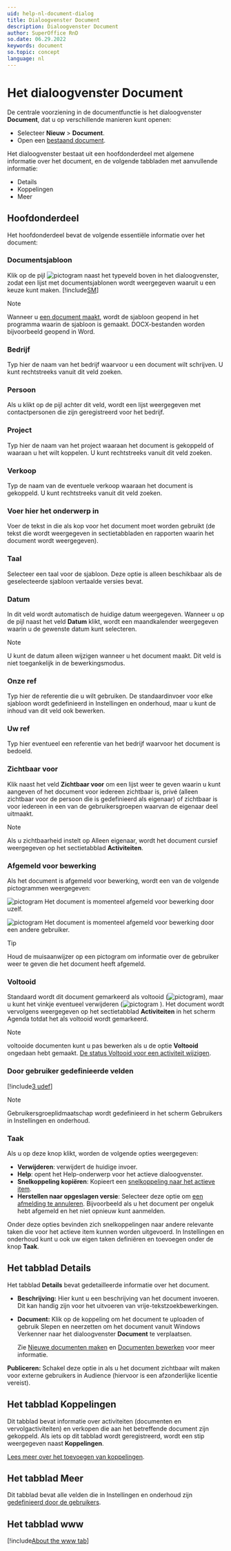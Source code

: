 ```yaml
---
uid: help-nl-document-dialog
title: Dialoogvenster Document
description: Dialoogvenster Document
author: SuperOffice RnD
so.date: 06.29.2022
keywords: document
so.topic: concept
language: nl
---
```


# Het dialoogvenster Document

De centrale voorziening in de documentfunctie is het dialoogvenster **Document**, dat u op verschillende manieren kunt openen:

* Selecteer **Nieuw** > **Document**.
* Open een [bestaand document][1].

Het dialoogvenster bestaat uit een hoofdonderdeel met algemene informatie over het document, en de volgende tabbladen met aanvullende informatie:

* Details
* Koppelingen
* Meer

## Hoofdonderdeel

Het hoofdonderdeel bevat de volgende essentiële informatie over het document:

### Documentsjabloon

Klik op de pijl ![pictogram][img1] naast het typeveld boven in het dialoogvenster, zodat een lijst met documentsjablonen wordt weergegeven waaruit u een keuze kunt maken. [!include[SM](../../../learn/includes/are-defined-sm.md)]

> [!NOTE]
> Wanneer u [een document maakt][5], wordt de sjabloon geopend in het programma waarin de sjabloon is gemaakt. DOCX-bestanden worden bijvoorbeeld geopend in Word.

### Bedrijf

Typ hier de naam van het bedrijf waarvoor u een document wilt schrijven. U kunt rechtstreeks vanuit dit veld zoeken.

### Persoon

Als u klikt op de pijl achter dit veld, wordt een lijst weergegeven met contactpersonen die zijn geregistreerd voor het bedrijf.

### Project

Typ hier de naam van het project waaraan het document is gekoppeld of waaraan u het wilt koppelen. U kunt rechtstreeks vanuit dit veld zoeken.

### Verkoop

Typ de naam van de eventuele verkoop waaraan het document is gekoppeld. U kunt rechtstreeks vanuit dit veld zoeken.

### Voer hier het onderwerp in

Voer de tekst in die als kop voor het document moet worden gebruikt (de tekst die wordt weergegeven in sectietabbladen en rapporten waarin het document wordt weergegeven).

### Taal

Selecteer een taal voor de sjabloon. Deze optie is alleen beschikbaar als de geselecteerde sjabloon vertaalde versies bevat.

### Datum

In dit veld wordt automatisch de huidige datum weergegeven. Wanneer u op de pijl naast het veld **Datum** klikt, wordt een maandkalender weergegeven waarin u de gewenste datum kunt selecteren.

> [!NOTE]
> U kunt de datum alleen wijzigen wanneer u het document maakt. Dit veld is niet toegankelijk in de bewerkingsmodus.

### Onze ref

Typ hier de referentie die u wilt gebruiken. De standaardinvoer voor elke sjabloon wordt gedefinieerd in Instellingen en onderhoud, maar u kunt de inhoud van dit veld ook bewerken.

### Uw ref

Typ hier eventueel een referentie van het bedrijf waarvoor het document is bedoeld.

### Zichtbaar voor

Klik naast het veld **Zichtbaar voor** om een lijst weer te geven waarin u kunt aangeven of het document voor iedereen zichtbaar is, privé (alleen zichtbaar voor de persoon die is gedefinieerd als eigenaar) of zichtbaar is voor iedereen in een van de gebruikersgroepen waarvan de eigenaar deel uitmaakt.

> [!NOTE]
> Als u zichtbaarheid instelt op Alleen eigenaar, wordt het document cursief weergegeven op het sectietabblad **Activiteiten**.

### Afgemeld voor bewerking

Als het document is afgemeld voor bewerking, wordt een van de volgende pictogrammen weergegeven:

![pictogram][img2] Het document is momenteel afgemeld voor bewerking door uzelf.

![pictogram][img3] Het document is momenteel afgemeld voor bewerking door een andere gebruiker.

> [!TIP]
> Houd de muisaanwijzer op een pictogram om informatie over de gebruiker weer te geven die het document heeft afgemeld.

### Voltooid

Standaard wordt dit document gemarkeerd als voltooid (![pictogram][img4]), maar u kunt het vinkje eventueel verwijderen (![pictogram][img5] ). Het document wordt vervolgens weergegeven op het sectietabblad **Activiteiten** in het scherm Agenda totdat het als voltooid wordt gemarkeerd.

> [!NOTE]
> voltooide documenten kunt u pas bewerken als u de optie **Voltooid** ongedaan hebt gemaakt. [De status Voltooid voor een activiteit wijzigen][7].

### Door gebruiker gedefinieerde velden

[!include[3 udef](../../../learn/includes/more-udef.md)]

> [!NOTE]
> Gebruikersgroeplidmaatschap wordt gedefinieerd in het scherm Gebruikers in Instellingen en onderhoud.

### Taak

Als u op deze knop klikt, worden de volgende opties weergegeven:

* **Verwijderen**: verwijdert de huidige invoer.
* **Help**: opent het Help-onderwerp voor het actieve dialoogvenster.
* **Snelkoppeling kopiëren**: Kopieert een [snelkoppeling naar het actieve item][9].
* **Herstellen naar opgeslagen versie**: Selecteer deze optie om [een afmelding te annuleren][4]. Bijvoorbeeld als u het document per ongeluk hebt afgemeld en het niet opnieuw kunt aanmelden.

Onder deze opties bevinden zich snelkoppelingen naar andere relevante taken die voor het actieve item kunnen worden uitgevoerd. In Instellingen en onderhoud kunt u ook uw eigen taken definiëren en toevoegen onder de knop **Taak**.

## Het tabblad Details

Het tabblad **Details** bevat gedetailleerde informatie over het document.

* **Beschrijving:** Hier kunt u een beschrijving van het document invoeren. Dit kan handig zijn voor het uitvoeren van vrije-tekstzoekbewerkingen.

* **Document:** Klik op de koppeling om het document te uploaden of gebruik Slepen en neerzetten om het document vanuit Windows Verkenner naar het dialoogvenster **Document** te verplaatsen.

    Zie [Nieuwe documenten maken][5] en [Documenten bewerken][1] voor meer informatie.

**Publiceren:** Schakel deze optie in als u het document zichtbaar wilt maken voor externe gebruikers in Audience (hiervoor is een afzonderlijke licentie vereist).

## Het tabblad Koppelingen

Dit tabblad bevat informatie over activiteiten (documenten en vervolgactiviteiten) en verkopen die aan het betreffende document zijn gekoppeld. Als iets op dit tabblad wordt geregistreerd, wordt een stip weergegeven naast **Koppelingen**.

[Lees meer over het toevoegen van koppelingen][2].

## Het tabblad Meer

Dit tabblad bevat alle velden die in Instellingen en onderhoud zijn [gedefinieerd door de gebruikers][3].

## Het tabblad www

[!include[About the www tab](../../../learn/includes/www-tab.md)]

<!-- Referenced links -->
[1]: ../edit.md
[4]: ../lock.md
[5]: ../create.md
[7]: ../../../diary/learn/change-completed-status.md
[9]: ../../../onsite/win-client/learn/creating-shortcuts-to-entries-in-crm.md
[2]: ../../../diary/linking-documents-to-follow-ups.md
[3]: ../../../custom-objects/learn/udef/index.md

<!-- Referenced images -->
[img1]: ../../../../../common/icons/dropdown-icon.png
[img2]: ../../../../media/icons/document-lock-editing.png
[img3]: ../../../../media/icons/document-lock-locked.png
[img4]: ../../../../media/icons/followup-completed-small.png
[img5]: ../../../../media/icons/followup-not-completed-small.png
